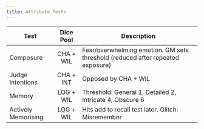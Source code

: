 ```yaml
---
title: Attribute Tests
---
```


| Test                | Dice Pool | Description                                                                     |
| ------------------- |:---------:| ------------------------------------------------------------------------------- |
| Composure           | CHA + WIL | Fear/overwhelming emotion.  GM sets threshold (reduced after repeated exposure) |
| Judge Intentions    | CHA + INT | Opposed by CHA + WIL                                                            |
| Memory              | LOG + WIL | Threshold: General 1, Detailed 2, Intricate 4, Obscure 6                        |
| Actively Memorising | LOG + WIL | Hits add to recall test later.  Glitch: Misremember                             |

